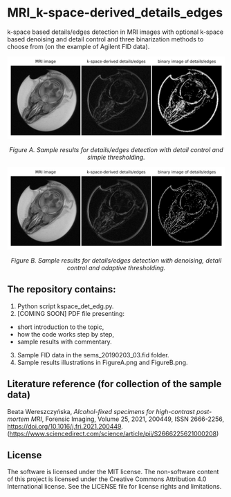 # MRI_k-space-derived_details_edges
k-space based details/edges detection in MRI images with optional k-space based denoising and detail control and three binarization methods to choose from (on the example of Agilent FID data). 

![FigureA](FigureA.png)

*<div align="center">Figure A. Sample results for details/edges detection with detail control and simple thresholding.</div>*

![FigureB](FigureB.png)

*<div align="center">Figure B. Sample results for details/edges detection with denoising, detail control and adaptive thresholding.</div>*

## The repository contains:
1. Python script kspace_det_edg.py.
2. [COMING SOON] PDF file presenting:
- short introduction to the topic,
- how the code works step by step,
- sample results with commentary.
3. Sample FID data in the sems_20190203_03.fid folder.
4. Sample results illustrations in FigureA.png and FigureB.png.

## Literature reference (for collection of the sample data)
Beata Wereszczyńska, *Alcohol-fixed specimens for high-contrast post-mortem MRI*, Forensic Imaging, Volume 25, 2021, 200449, ISSN 2666-2256, https://doi.org/10.1016/j.fri.2021.200449. (https://www.sciencedirect.com/science/article/pii/S2666225621000208)

## License
The software is licensed under the MIT license. The non-software content of this project is licensed under the Creative Commons Attribution 4.0 International license. See the LICENSE file for license rights and limitations.
